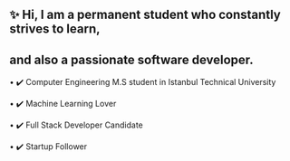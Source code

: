 ## ✨ Hi, I am a permanent student who constantly strives to learn,
## and also a passionate software developer.

• ✔️ Computer Engineering M.S student in Istanbul Technical University

• ✔️ Machine Learning Lover

• ✔️ Full Stack Developer Candidate

• ✔️ Startup Follower
